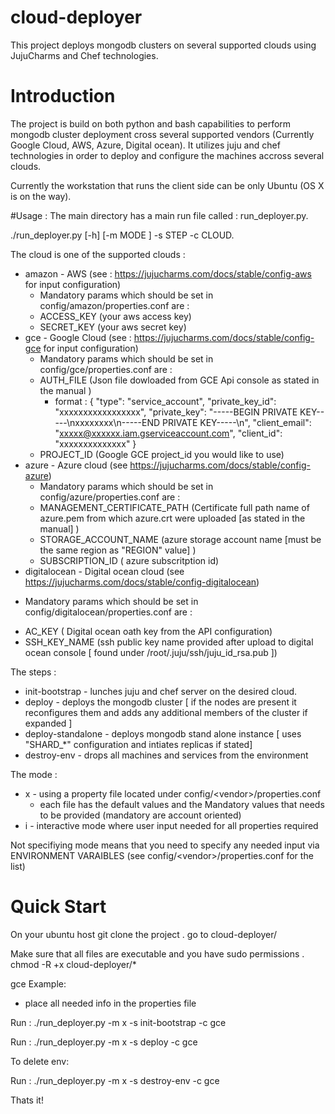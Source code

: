 # cloud-deployer
This project deploys mongodb  clusters on several supported clouds using JujuCharms and Chef technologies.

# Introduction

The project is build on both python and bash capabilities to perform mongodb cluster deployment cross several supported vendors (Currently Google Cloud, AWS, Azure, Digital ocean).
It utilizes juju and chef technologies in order to deploy and configure the machines accross several clouds.

Currently the workstation that runs the client side can be only Ubuntu (OS X is on the way).

#Usage :
The main directory has a main run file called : run_deployer.py.

./run_deployer.py [-h] [-m MODE ] -s STEP -c CLOUD.

The cloud is one of the supported clouds :
- amazon - AWS (see : https://jujucharms.com/docs/stable/config-aws for input configuration)
  * Mandatory params which should be set in config/amazon/properties.conf are :
  - ACCESS_KEY (your aws access key)
  - SECRET_KEY (your aws secret key)
- gce - Google Cloud (see : https://jujucharms.com/docs/stable/config-gce for input configuration)
  * Mandatory params which should be set in config/gce/properties.conf are :
  - AUTH_FILE (Json file dowloaded from GCE Api console as stated in the manual )
    * format : {
   "type": "service_account",
   "private_key_id": "xxxxxxxxxxxxxxxxx",
   "private_key": "-----BEGIN PRIVATE KEY-----\nxxxxxxxx\n-----END PRIVATE KEY-----\n",
   "client_email": "xxxxx@xxxxxx.iam.gserviceaccount.com",
   "client_id": "xxxxxxxxxxxxxx"
   }
  - PROJECT_ID (Google GCE project_id you would like to use)
- azure - Azure cloud (see https://jujucharms.com/docs/stable/config-azure)
  * Mandatory params which should be set in config/azure/properties.conf are :
  - MANAGEMENT_CERTIFICATE_PATH (Certificate full path name of azure.pem from which azure.crt were uploaded [as stated in the manual] )
  - STORAGE_ACCOUNT_NAME (azure storage  account name [must be the same region as "REGION" value] )
  - SUBSCRIPTION_ID ( azure subscritption id)
- digitalocean - Digital ocean cloud  (see  https://jujucharms.com/docs/stable/config-digitalocean)
 * Mandatory params which should be set in config/digitalocean/properties.conf are :
 - AC_KEY  ( Digital ocean oath key from the API configuration)
 - SSH_KEY_NAME (ssh public key name provided after upload  to digital ocean console  [ found under /root/.juju/ssh/juju_id_rsa.pub ])
  
The steps :
- init-bootstrap - lunches juju and chef server on the desired cloud.
- deploy - deploys the mongodb cluster [ if the nodes are present it reconfigures them and adds any additional members of the cluster if expanded ]
- deploy-standalone - deploys mongodb stand alone instance [ uses "SHARD_*" configuration and intiates replicas if stated]
- destroy-env - drops all machines and services from the environment


The mode : 
- x  - using a property file located under config/\<vendor\>/properties.conf
   * each file has the default values and the Mandatory values that needs to be provided (mandatory are account oriented)
- i - interactive mode where user input needed for all properties required

Not specifiying mode means that you need to specify any needed input  via ENVIRONMENT VARAIBLES (see config/\<vendor\>/properties.conf for the list)

# Quick Start
 On your ubuntu host git clone the project .
 go to cloud-deployer/

Make sure that all files are executable and you have sudo permissions .
chmod -R +x cloud-deployer/*

gce Example:
- place all needed info in the properties file 

Run : ./run_deployer.py -m x -s init-bootstrap -c gce

Run : ./run_deployer.py -m x -s deploy -c gce

To delete env:

Run : ./run_deployer.py -m x -s destroy-env -c gce


Thats it!

